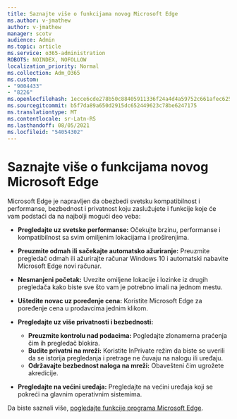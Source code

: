 ```yaml
---
title: Saznajte više o funkcijama novog Microsoft Edge
ms.author: v-jmathew
author: v-jmathew
manager: scotv
audience: Admin
ms.topic: article
ms.service: o365-administration
ROBOTS: NOINDEX, NOFOLLOW
localization_priority: Normal
ms.collection: Adm_O365
ms.custom:
- "9004433"
- "8226"
ms.openlocfilehash: 1ecce6cde278b50c88405911336f24a4d4a59752c661afec62536d6dd824662e
ms.sourcegitcommit: b5f7da89a650d2915dc652449623c78be6247175
ms.translationtype: MT
ms.contentlocale: sr-Latn-RS
ms.lasthandoff: 08/05/2021
ms.locfileid: "54054302"
---
```

# <a name="learn-about-the-features-of-the-new-microsoft-edge"></a>Saznajte više o funkcijama novog Microsoft Edge

Microsoft Edge je napravljen da obezbedi svetsku kompatibilnost i performanse, bezbednost i privatnost koju zaslužujete i funkcije koje će vam podstaći da na najbolji mogući deo veba:

- **Pregledajte uz svetske performanse:** Očekujte brzinu, performanse i kompatibilnost sa svim omiljenim lokacijama i proširenjima.
- **Preuzmite odmah ili sačekajte automatsko ažuriranje:** Preuzmite pregledač odmah ili ažurirajte računar Windows 10 i automatski nabavite Microsoft Edge novi računar.
- **Nesmanjeni početak:** Uvezite omiljene lokacije i lozinke iz drugih pregledača kako biste sve što vam je potrebno imali na jednom mestu.
- **Uštedite novac uz poređenje cena:** Koristite Microsoft Edge za poređenje cena u prodavcima jednim klikom.
- **Pregledajte uz više privatnosti i bezbednosti:**
  - **Preuzmite kontrolu nad podacima:** Pogledajte zlonamerna praćenja čim ih pregledač blokira.
  - **Budite privatni na mreži:** Koristite InPrivate režim da biste se uverili da se istorija pregledanja i pretrage ne čuvaju na nalogu ili uređaju.
  - **Održavajte bezbednost naloga na mreži:** Obavešteni čim ugrožete akredicije.

- **Pregledajte na većini uređaja:** Pregledajte na većini uređaja koji se pokreći na glavnim operativnim sistemima.

Da biste saznali više, [pogledajte funkcije programa Microsoft Edge](https://go.microsoft.com/fwlink/?linkid=2146817).
